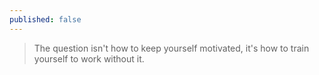 ```yaml
---
published: false
---
```



> The question isn't how to keep yourself motivated, it's how to train yourself to work without it.

